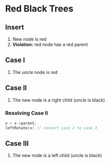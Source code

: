 # Red Black Trees
## Insert
  1. New node is red
  2. **Violation:** red node has a red parent

## Case I
  1. The *uncle* node is red

## Case II
  1. The new node is a right child (uncle is black)

### Resolving Case II
```c++
x = x->parent;
leftRotate(x) // convert case 2 to case 3
```

## Case III
  1. The new node is a left child (uncle is black)


